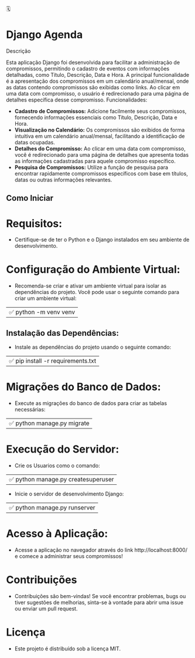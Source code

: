 🗓️ <h1>Django Agenda</h1>
Descrição

Esta aplicação Django foi desenvolvida para facilitar a administração de compromissos, permitindo o cadastro de eventos com informações detalhadas, como Título, Descrição, Data e Hora. A principal funcionalidade é a apresentação dos compromissos em um calendário anual/mensal, onde as datas contendo compromissos são exibidas como links. Ao clicar em uma data com compromisso, o usuário é redirecionado para uma página de detalhes específica desse compromisso.
Funcionalidades:
<ul>
<li><b>Cadastro de Compromissos:</b> Adicione facilmente seus compromissos, fornecendo informações essenciais como Título, Descrição, Data e Hora.</li>
<li><b>Visualização no Calendário:</b> Os compromissos são exibidos de forma intuitiva em um calendário anual/mensal, facilitando a identificação de datas ocupadas.</li>
<li><b>Detalhes do Compromisso:</b> Ao clicar em uma data com compromisso, você é redirecionado para uma página de detalhes que apresenta todas as informações cadastradas para aquele compromisso específico.</li>
<li><b>Pesquisa de Compromissos:</b> Utilize a função de pesquisa para encontrar rapidamente compromissos específicos com base em títulos, datas ou outras informações relevantes.</li></ul>

## Como Iniciar

# Requisitos:
* Certifique-se de ter o Python e o Django instalados em seu ambiente de desenvolvimento.

# Configuração do Ambiente Virtual:
* Recomenda-se criar e ativar um ambiente virtual para isolar as dependências do projeto. Você pode usar o seguinte comando para criar um ambiente virtual:
<table>
<tr>
<td>✅ python -m venv venv</td>
</tr>
</table>


## Instalação das Dependências:
* Instale as dependências do projeto usando o seguinte comando:
<table>
<tr>
<td>✅ pip install -r requirements.txt</td>
</tr>
</table>

# Migrações do Banco de Dados:
* Execute as migrações do banco de dados para criar as tabelas necessárias:
  
<table>
<tr>
<td>✅ python manage.py migrate</td>
</tr>
</table>

# Execução do Servidor:
* Crie os Usuarios como o comando:
  
<table>
<tr>
<td>✅ python manage.py createsuperuser</td>
</tr>
</table>

* Inicie o servidor de desenvolvimento Django:

<table>
<tr>
<td>✅ python manage.py runserver</td>
</tr>
</table>

# Acesso à Aplicação:
* Acesse a aplicação no navegador através do link http://localhost:8000/ e comece a administrar seus compromissos!

# Contribuições
* Contribuições são bem-vindas! Se você encontrar problemas, bugs ou tiver sugestões de melhorias, sinta-se à vontade para abrir uma issue ou enviar um pull request.

# Licença
* Este projeto é distribuído sob a licença MIT.
